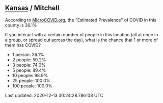 
## [Kansas](/united-states/kansas) / Mitchell

According to [MicroCOVID.org](http://microcovid.org),
the "Estimated Prevalence" of COVID in this county is 36.1%

If you interact with a certain number of people in this location
(all at once in a group, or spread out across the day), what is the chance that
1 or more of them has COVID?

- 1 person: 36.1%
- 2 people: 59.2%
- 3 people: 74.0%
- 5 people: 89.4%
- 10 people: 98.9%
- 25 people: 100.0%
- 100 people: 100.0%

Last updated: 2020-12-13 00:24:28.786108 UTC
